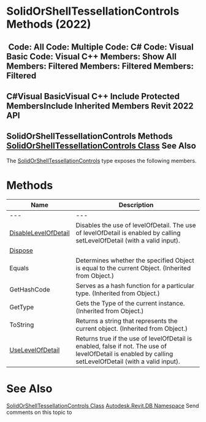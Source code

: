 # SolidOrShellTessellationControls Methods (2022)

﻿
 Code: All Code: Multiple Code: C# Code: Visual Basic Code: Visual C++  Members: Show All Members: Filtered Members: Filtered Members: Filtered   
---  
C#Visual BasicVisual C++
Include Protected MembersInclude Inherited Members
Revit 2022 API  
---  
SolidOrShellTessellationControls Methods  
[SolidOrShellTessellationControls Class](ab0dd37a-7ed8-4874-2861-0f9a41da0235.md "SolidOrShellTessellationControls Class") See Also  
---  
The [SolidOrShellTessellationControls](ab0dd37a-7ed8-4874-2861-0f9a41da0235.md "SolidOrShellTessellationControls Class") type exposes the following members.
# Methods
| Name | Description |
| --- | --- |
| --- | --- | --- |
| [DisableLevelOfDetail](cfe32d33-bd03-812f-9ec3-a1833277c399.md "DisableLevelOfDetail Method") | Disables the use of levelOfDetail. The use of levelOfDetail is enabled by calling setLevelOfDetail (with a valid input). |
| [Dispose](1d540271-07f5-8292-3d4d-6ac22653555f.md "Dispose Method") |
| Equals | Determines whether the specified Object is equal to the current Object. (Inherited from Object.) |
| GetHashCode | Serves as a hash function for a particular type.  (Inherited from Object.) |
| GetType | Gets the Type of the current instance. (Inherited from Object.) |
| ToString | Returns a string that represents the current object. (Inherited from Object.) |
| [UseLevelOfDetail](9458bc5a-30cc-b52a-a04a-159ad9066c9e.md "UseLevelOfDetail Method") | Returns true if the use of levelOfDetail is enabled, false if not. The use of levelOfDetail is enabled by calling setLevelOfDetail (with a valid input). |

# See Also
[SolidOrShellTessellationControls Class](ab0dd37a-7ed8-4874-2861-0f9a41da0235.md "SolidOrShellTessellationControls Class")
[Autodesk.Revit.DB Namespace](87546ba7-461b-c646-cbb1-2cb8f5bff8b2.md "Autodesk.Revit.DB Namespace")
Send comments on this topic to 